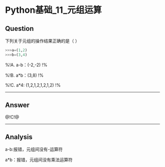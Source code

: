 # Python基础_11_元组运算


## Question
下列关于元组的操作结果正确的是（ ）

```python
>>>a=(1,2)
>>>b=(3,4)
```

%!A. a-b：(-2,-2) !%

%!B. a*b：(3,8) !%

%!C.  a*4: (1,2,1,2,1,2,1,2) !%

----

## Answer
@!C!@

----

## Analysis

a-b:报错，元组间没有-运算符 

a*b：报错，元组间没有乘法运算符 